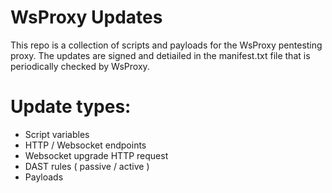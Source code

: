 # WsProxy Updates
This repo is a collection of scripts and payloads for the WsProxy pentesting proxy. The updates are signed
and detiailed in the manifest.txt file that is periodically checked by WsProxy.

# Update types:
- Script variables
- HTTP / Websocket endpoints
- Websocket upgrade HTTP request
- DAST rules ( passive / active )
- Payloads